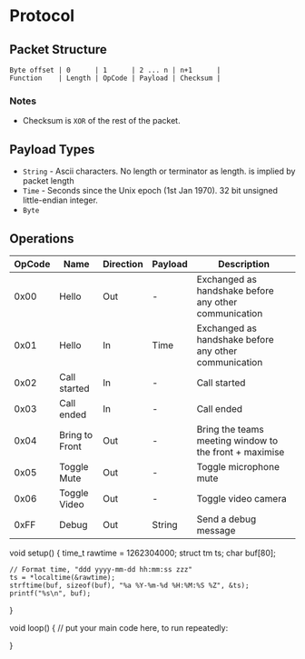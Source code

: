 # Protocol

## Packet Structure

```
Byte offset | 0      | 1      | 2 ... n | n+1      |
Function    | Length | OpCode | Payload | Checksum |
```

### Notes

* Checksum is `XOR` of the rest of the packet.

## Payload Types

* `String` - Ascii characters.  No length or terminator as length. is implied by packet length
* `Time` - Seconds since the Unix epoch (1st Jan 1970).  32 bit unsigned little-endian integer.
* `Byte` 

## Operations

| OpCode | Name           | Direction | Payload      | Description                                            |
| ------ | -------------- | --------- | ------------ | ------------------------------------------------------ |
| 0x00   | Hello          | Out       | -            | Exchanged as handshake before any other communication  |
| 0x01   | Hello          | In        | Time         | Exchanged as handshake before any other communication  |
| 0x02   | Call started   | In        | -            | Call started                                           |
| 0x03   | Call ended     | In        | -            | Call ended                                             |
| 0x04   | Bring to Front | Out       | -            | Bring the teams meeting window to the front + maximise |
| 0x05   | Toggle Mute    | Out       | -            | Toggle microphone mute                                 |
| 0x06   | Toggle Video   | Out       | -            | Toggle video camera                                    |
| 0xFF   | Debug          | Out       | String       | Send a debug message                                   |


void setup() {
   time_t rawtime = 1262304000;
    struct tm  ts;
    char       buf[80];

    // Format time, "ddd yyyy-mm-dd hh:mm:ss zzz"
    ts = *localtime(&rawtime);
    strftime(buf, sizeof(buf), "%a %Y-%m-%d %H:%M:%S %Z", &ts);
    printf("%s\n", buf);
}

void loop() {
  // put your main code here, to run repeatedly:

}
